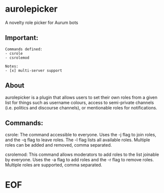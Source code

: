# aurolepicker
A novelty role picker for Aurum bots

## Important:

```
Commands defined:
- csrole
- csrolemod

Notes:
- [x] multi-server support
```

## About

aurolepicker is a plugin that allows users to set their own roles from
a given list for things such as username colours, access to
semi-private channels (i.e. politics and discourse channels), or 
mentionable roles for notifications.

## Commands:

csrole: The command accessible to everyone. Uses the -j flag to join
roles, and the -q flag to leave roles. The -l flag lists all available
roles. Multiple roles can be added and removed, comma separated.

csrolemod: This command allows moderators to add roles to the list
joinable by everyone. Uses the -a flag to add roles and the -r flag to 
remove roles. Multiple roles are supported, comma separated.

# EOF


